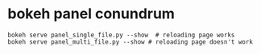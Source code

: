 # bokeh panel conundrum

```
bokeh serve panel_single_file.py --show  # reloading page works
bokeh serve panel_multi_file.py --show # reloading page doesn't work
```
